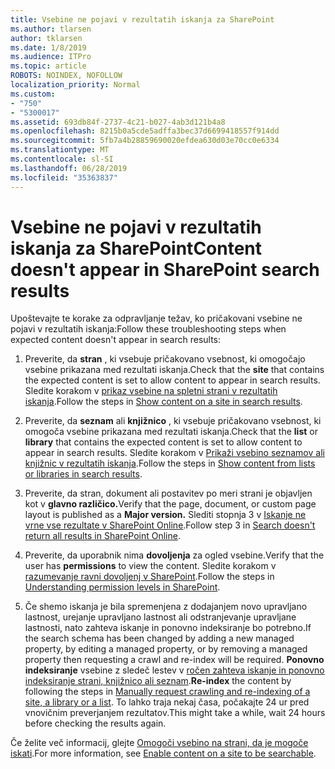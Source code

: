 ```yaml
---
title: Vsebine ne pojavi v rezultatih iskanja za SharePoint
ms.author: tlarsen
author: tklarsen
ms.date: 1/8/2019
ms.audience: ITPro
ms.topic: article
ROBOTS: NOINDEX, NOFOLLOW
localization_priority: Normal
ms.custom:
- "750"
- "5300017"
ms.assetid: 693db84f-2737-4c21-b027-4ab3d121b4a8
ms.openlocfilehash: 8215b0a5cde5adffa3bec37d6699418557f914dd
ms.sourcegitcommit: 5fb7a4b28859690020efdea630d03e70cc0e6334
ms.translationtype: MT
ms.contentlocale: sl-SI
ms.lasthandoff: 06/28/2019
ms.locfileid: "35363837"
---
```

# <a name="content-doesnt-appear-in-sharepoint-search-results"></a><span data-ttu-id="9dc5c-102">Vsebine ne pojavi v rezultatih iskanja za SharePoint</span><span class="sxs-lookup"><span data-stu-id="9dc5c-102">Content doesn't appear in SharePoint search results</span></span>

<span data-ttu-id="9dc5c-103">Upoštevajte te korake za odpravljanje težav, ko pričakovani vsebine ne pojavi v rezultatih iskanja:</span><span class="sxs-lookup"><span data-stu-id="9dc5c-103">Follow these troubleshooting steps when expected content doesn't appear in search results:</span></span>
  
1. <span data-ttu-id="9dc5c-104">Preverite, da **stran** , ki vsebuje pričakovano vsebnost, ki omogočajo vsebine prikazana med rezultati iskanja.</span><span class="sxs-lookup"><span data-stu-id="9dc5c-104">Check that the **site** that contains the expected content is set to allow content to appear in search results.</span></span> <span data-ttu-id="9dc5c-105">Sledite korakom v [prikaz vsebine na spletni strani v rezultatih iskanja](https://docs.microsoft.com/sharepoint/make-site-content-searchable#show-content-on-a-site-in-search-results).</span><span class="sxs-lookup"><span data-stu-id="9dc5c-105">Follow the steps in [Show content on a site in search results](https://docs.microsoft.com/sharepoint/make-site-content-searchable#show-content-on-a-site-in-search-results).</span></span>

2. <span data-ttu-id="9dc5c-106">Preverite, da **seznam** ali **knjižnico** , ki vsebuje pričakovano vsebnost, ki omogoča vsebine prikazana med rezultati iskanja.</span><span class="sxs-lookup"><span data-stu-id="9dc5c-106">Check that the **list** or **library** that contains the expected content is set to allow content to appear in search results.</span></span> <span data-ttu-id="9dc5c-107">Sledite korakom v [Prikaži vsebino seznamov ali knjižnic v rezultatih iskanja](https://docs.microsoft.com/sharepoint/make-site-content-searchable#show-content-from-lists-or-libraries-in-search-results).</span><span class="sxs-lookup"><span data-stu-id="9dc5c-107">Follow the steps in [Show content from lists or libraries in search results](https://docs.microsoft.com/sharepoint/make-site-content-searchable#show-content-from-lists-or-libraries-in-search-results).</span></span>

3. <span data-ttu-id="9dc5c-108">Preverite, da stran, dokument ali postavitev po meri strani je objavljen kot v **glavno različico.**</span><span class="sxs-lookup"><span data-stu-id="9dc5c-108">Verify that the page, document, or custom page layout is published as a **Major version.**</span></span> <span data-ttu-id="9dc5c-109">Slediti stopnja 3 v [Iskanje ne vrne vse rezultate v SharePoint Online](https://go.microsoft.com/fwlink/?linkid=874525).</span><span class="sxs-lookup"><span data-stu-id="9dc5c-109">Follow step 3 in [Search doesn't return all results in SharePoint Online](https://go.microsoft.com/fwlink/?linkid=874525).</span></span>

4. <span data-ttu-id="9dc5c-110">Preverite, da uporabnik nima **dovoljenja** za ogled vsebine.</span><span class="sxs-lookup"><span data-stu-id="9dc5c-110">Verify that the user has **permissions** to view the content.</span></span> <span data-ttu-id="9dc5c-111">Sledite korakom v [razumevanje ravni dovoljenj v SharePoint](https://docs.microsoft.com/en-us/sharepoint/understanding-permission-levels).</span><span class="sxs-lookup"><span data-stu-id="9dc5c-111">Follow the steps in [Understanding permission levels in SharePoint](https://docs.microsoft.com/en-us/sharepoint/understanding-permission-levels).</span></span>
    
5. <span data-ttu-id="9dc5c-112">Če shemo iskanja je bila spremenjena z dodajanjem novo upravljano lastnost, urejanje upravljano lastnost ali odstranjevanje upravljane lastnosti, nato zahteva iskanje in ponovno indeksiranje bo potrebno.</span><span class="sxs-lookup"><span data-stu-id="9dc5c-112">If the search schema has been changed by adding a new managed property, by editing a managed property, or by removing a managed property then requesting a crawl and re-index will be required.</span></span> <span data-ttu-id="9dc5c-113">**Ponovno indeksiranje** vsebine z sledeč lestev v [ročen zahteva iskanje in ponovno indeksiranje strani, knjižnico ali seznam](https://docs.microsoft.com/sharepoint/crawl-site-content).</span><span class="sxs-lookup"><span data-stu-id="9dc5c-113">**Re-index** the content by following the steps in [Manually request crawling and re-indexing of a site, a library or a list](https://docs.microsoft.com/sharepoint/crawl-site-content).</span></span> <span data-ttu-id="9dc5c-114">To lahko traja nekaj časa, počakajte 24 ur pred vnovičnim preverjanjem rezultatov.</span><span class="sxs-lookup"><span data-stu-id="9dc5c-114">This might take a while, wait 24 hours before checking the results again.</span></span>

<span data-ttu-id="9dc5c-115">Če želite več informacij, glejte [Omogoči vsebino na strani, da je mogoče iskati](https://docs.microsoft.com/sharepoint/make-site-content-searchable).</span><span class="sxs-lookup"><span data-stu-id="9dc5c-115">For more information, see [Enable content on a site to be searchable](https://docs.microsoft.com/sharepoint/make-site-content-searchable).</span></span> 
  
